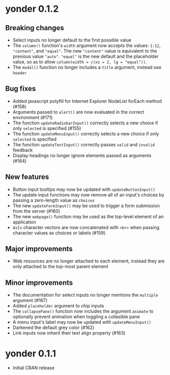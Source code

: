 # yonder 0.1.2 

## Breaking changes

* Select inputs no longer default to the first possible value
* The `column()` function's `width` argument now accepts the values: `1:12`,
  `"content"`, and `"equal"`. The new `"content"` value is equivalent to the
  previous value `"auto"`. `"equal"` is the new default and the placeholder 
  value, so as to allow `column(width = c(xs = 2, lg = "equal"))`.
* The `modal()` function no longer includes a `title` argument, instead use
  `header`

## Bug fixes

* Added javascript polyfill for Internet Explorer NodeList forEach method (#158)
* Arguments passed to `alert()` are now evaluated in the correct environment
  (#171)
* The function `updateRadiobarInput()` correctly selects a new choice if only
  `selected` is specified (#155)
* The function `updateMenuInput()` correctly selects a new choice if only
  `selected` is specified
* The function `updateTextInput()` correctly passes `valid` and `invalid`
  feedback
* Display headings no longer ignore elements passed as arguments (#164)

## New features

* Button input tooltips may now be updated with `updateButtonInput()`
* The update input functions may now remove all of an input's choices by passing
  a zero-length value as `choices`
* The new `updateFormInput()` may be used to trigger a form submission from
  the server (#160)
* The new `webpage()` function may be used as the top-level element of an 
  application
* `AsIs` character vectors are now concatenated with `<br>` when passing 
  character values as choices or labels (#159)

## Major improvements

* Web resources are no longer attached to each element, instead they are 
  only attached to the top-most parent element

## Minor improvements

* The documentation for select inputs no longer mentions the `multiple` argument
  (#167)
* Added `placeholder` argument to chip inputs
* The `collapsePane()` function now includes the argument `animate` to
  optionally prevent animation when toggling a collasible pane
* A menu input's label may now be updated with `updateMenuInput()`  
* Darkened the default grey color (#162)
* Link inputs now inherit their text align property (#163)


# yonder 0.1.1

* Initial CRAN release
